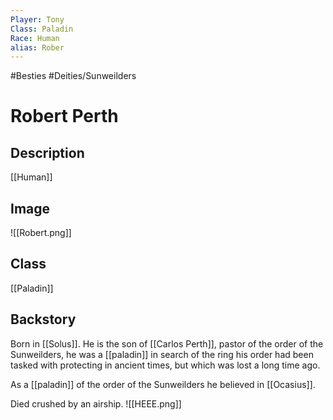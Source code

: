 ```yaml
---
Player: Tony
Class: Paladin
Race: Human
alias: Rober
---
```

#Besties
#Deities/Sunweilders
# Robert Perth
## Description
[[Human]]
## Image
![[Robert.png]]
## Class
[[Paladin]]
## Backstory
Born in [[Solus]]. He is the son of [[Carlos Perth]], pastor of the order of the Sunweilders, he was a [[paladin]] in search of the ring his order had been tasked with protecting in ancient times, but which was lost a long time ago. 

As a [[paladin]] of the order of the Sunweilders he believed in [[Ocasius]].

Died crushed by an airship.
![[HEEE.png]]
